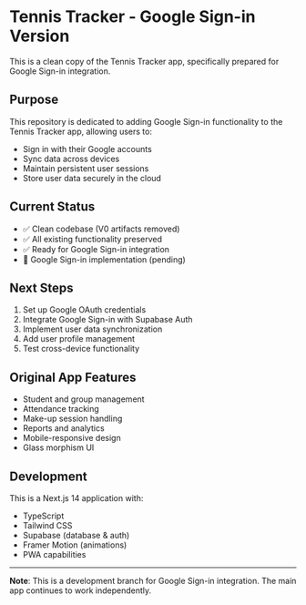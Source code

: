 # Tennis Tracker - Google Sign-in Version

This is a clean copy of the Tennis Tracker app, specifically prepared for Google Sign-in integration.

## Purpose

This repository is dedicated to adding Google Sign-in functionality to the Tennis Tracker app, allowing users to:
- Sign in with their Google accounts
- Sync data across devices
- Maintain persistent user sessions
- Store user data securely in the cloud

## Current Status

- ✅ Clean codebase (V0 artifacts removed)
- ✅ All existing functionality preserved
- ✅ Ready for Google Sign-in integration
- 🔄 Google Sign-in implementation (pending)

## Next Steps

1. Set up Google OAuth credentials
2. Integrate Google Sign-in with Supabase Auth
3. Implement user data synchronization
4. Add user profile management
5. Test cross-device functionality

## Original App Features

- Student and group management
- Attendance tracking
- Make-up session handling
- Reports and analytics
- Mobile-responsive design
- Glass morphism UI

## Development

This is a Next.js 14 application with:
- TypeScript
- Tailwind CSS
- Supabase (database & auth)
- Framer Motion (animations)
- PWA capabilities

---

**Note**: This is a development branch for Google Sign-in integration. The main app continues to work independently.
